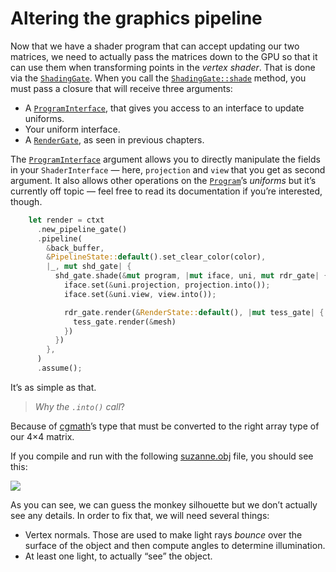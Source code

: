 # Altering the graphics pipeline

Now that we have a shader program that can accept updating our two matrices, we need to actually
pass the matrices down to the GPU so that it can use them when transforming points in the _vertex
shader_. That is done via the [`ShadingGate`]. When you call the [`ShadingGate::shade`] method,
you must pass a closure that will receive three arguments:

- A [`ProgramInterface`], that gives you access to an interface to update uniforms.
- Your uniform interface.
- A [`RenderGate`], as seen in previous chapters.

The [`ProgramInterface`] argument allows you to directly manipulate the fields in your
`ShaderInterface` — here, `projection` and `view` that you get as second argument. It also allows
other operations on the [`Program`]’s _uniforms_ but it’s currently off topic — feel free to read
its documentation if you’re interested, though.

```rust
    let render = ctxt
      .new_pipeline_gate()
      .pipeline(
        &back_buffer,
        &PipelineState::default().set_clear_color(color),
        |_, mut shd_gate| {
          shd_gate.shade(&mut program, |mut iface, uni, mut rdr_gate| {
            iface.set(&uni.projection, projection.into());
            iface.set(&uni.view, view.into());

            rdr_gate.render(&RenderState::default(), |mut tess_gate| {
              tess_gate.render(&mesh)
            })
          })
        },
      )
      .assume();
```

It’s as simple as that.

> _Why the `.into()` call_?

Because of [cgmath]’s type that must be converted to the right array type of our 4×4 matrix.

If you compile and run with the following
[suzanne.obj](https://phaazon.net/media/uploads/suzanne.obj) file, you should see this:

![](imgs/suzanne_flat.png)

As you can see, we can guess the monkey silhouette but we don’t actually see any details. In order
to fix that, we will need several things:

- Vertex normals. Those are used to make light rays _bounce_ over the surface of the object and then
  compute angles to determine illumination.
- At least one light, to actually “see” the object.

[`ShadingGate`]: https://docs.rs/luminance/latest/luminance/pipeline/struct.ShadingGate.html
[`ShadingGate::shade`]: https://docs.rs/luminance/latest/luminance/pipeline/struct.ShadingGate.html#method.shade
[`Program`]: https://docs.rs/luminance/latest/luminance/shader/program/struct.Program.html
[`RenderGate`]: https://docs.rs/luminance/latest/luminance/pipeline/struct.RenderGate.html
[cgmath]: https://crates.io/crates/cgmath
[`ProgramInterface`]: https://docs.rs/luminance/latest/luminance/shader/program/struct.ProgramInterface.html
